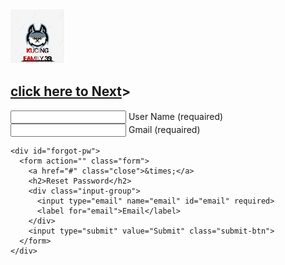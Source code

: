 <!DOCTYPE html>
<html lang="en">
<head>
  <meta charset="UTF-8">
  <meta name="viewport" content="width=device-width, initial-scale=1.0">
  <meta http-equiv="X-UA-Compatible" content="ie=edge">
  <link rel="stylesheet" href="style.css">
  <title>LOGIN A.GHANI WEB</title>
</head>
<body>
  <div class="login-wrapper">
    <form action="" class="form">
      <img src="logo.png" alt="">
      <h2><a href="https://ghaniputra.github.io/BANTENG-merah/">click here to Next</a>></h2>
      <div class="input-group">
        <input type="text" name="loginUser" id="loginUser" required>
        <label for="loginUser">User Name (requaired)</label>
      </div>
      <div class="input-group">
        <input type="text" name="loginUser" id="loginUser" required>
        <label for="loginUser">Gmail (requaired)</label>
      </div>
    </form>

    <div id="forgot-pw">
      <form action="" class="form">
        <a href="#" class="close">&times;</a>
        <h2>Reset Password</h2>
        <div class="input-group">
          <input type="email" name="email" id="email" required>
          <label for="email">Email</label>
        </div>
        <input type="submit" value="Submit" class="submit-btn">
      </form>
    </div>
  </div>
  <h5> </h5>
</body>
</html> 
